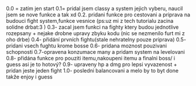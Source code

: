 0.0 = zatím jen start
0.1= pridal jsem classy a system jejich vyberu, naucil jsem se nove funkce a tak xd
0.2. pridani funkce pro cestovani a priprava na budouci fight system,funkce vesnice (ps:uz mi z tech tutorialu zacina solidne drbat:3 )
0.3- zacal jsem funkci na fighty ktery budou jednotlive rozepsany + nejake drobne upravy zbyku kodu (nic se nezmenilo furt mi z oho drbe)
0.4- přidání prvních fightu(stale nehratelny  pouze priprava)
0.5- pridani vsech fughtu krome bosse 
0.6- pridana moznost pouzivani schopnosti 
0.7-opravena konzumace many a pridam system na levelovani
0.8-  přidána funkce pro pouziti itemu,nakoupeni itemu a finalni boss/ i guess asi je to hotový? 
0.9- upraveny hp a dmg pro lepsi vyvazenost + pridan jeste jeden fight
1.0- posledni balancovani a melo by to byt done takže enjoy i guess

